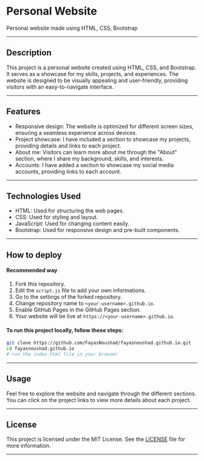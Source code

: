 # Personal Website
Personal website made using HTML, CSS, Bootstrap

---

## Description

This project is a personal website created using HTML, CSS, and Bootstrap. It serves as a showcase for my skills, projects, and experiences. The website is designed to be visually appealing and user-friendly, providing visitors with an easy-to-navigate interface.

---

## Features

- Responsive design: The website is optimized for different screen sizes, ensuring a seamless experience across devices.
- Project showcase: I have included a section to showcase my projects, providing details and links to each project.
- About me: Visitors can learn more about me through the "About" section, where I share my background, skills, and interests.
- Accounts: I have added a section to showcase my social media accounts, providing links to each account.

---

## Technologies Used

- HTML: Used for structuring the web pages.
- CSS: Used for styling and layout.
- JavaScript: Used for changing content easily.
- Bootstrap: Used for responsive design and pre-built components.

---

## How to deploy

#### Recommended way

1. Fork this repository.
2. Edit the `script.js` file to add your own informations.
3. Go to the settings of the forked repository.
4. Change repository name to `<your-username>.github.io`.
5. Enable GitHub Pages in the GitHub Pages section.
6. Your website will be live at `https://<your-username>.github.io`.

#### To run this project locally, follow these steps:

```sh
git clone https://github.com/FayasNoushad/fayasnoushad.github.io.git
cd fayasnoushad.github.io
# run the index.html file in your browser
```

---

## Usage
Feel free to explore the website and navigate through the different sections. You can click on the project links to view more details about each project.

---

## License
This project is licensed under the MIT License. See the [LICENSE](LICENSE) file for more information.

---
